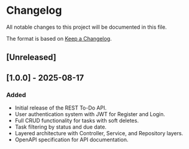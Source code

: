 # Changelog

All notable changes to this project will be documented in this file.

The format is based on [Keep a Changelog](https://keepachangelog.com/en/1.0.0/).

## [Unreleased]

## [1.0.0] - 2025-08-17

### Added
- Initial release of the REST To-Do API.
- User authentication system with JWT for Register and Login.
- Full CRUD functionality for tasks with soft deletes.
- Task filtering by status and due date.
- Layered architecture with Controller, Service, and Repository layers.
- OpenAPI specification for API documentation.